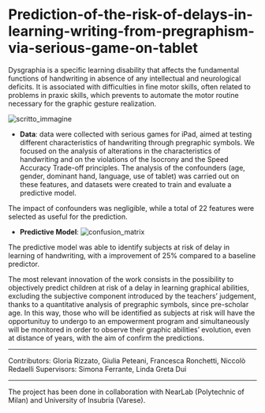 # Prediction-of-the-risk-of-delays-in-learning-writing-from-pregraphism-via-serious-game-on-tablet

Dysgraphia is a specific learning disability that affects the fundamental functions of handwriting in absence of any intellectual and neurological deficits. It is associated with difficulties in fine motor skills, often related to problems in praxic skills, which prevents to automate the motor routine necessary for the graphic gesture realization. 

![scritto_immagine](https://github.com/user-attachments/assets/b087bd36-35a7-497b-b47f-daf277e3a06e)

- **Data**: data were collected with serious games for iPad, aimed at testing different characteristics of handwriting through pregraphic symbols. 
We focused on the analysis of alterations in the characteristics of handwriting and on the violations of the Isocrony and the Speed Accuracy Trade-off principles. 
The analysis of the confounders (age, gender, dominant hand, language, use of tablet) was carried out on these features, and datasets were created to train and evaluate a predictive model.

The impact of confounders was negligible, while a total of 22 features were selected as useful for the prediction.

- **Predictive Model**: 
![confusion_matrix](https://github.com/user-attachments/assets/69c23706-0327-4810-81d9-00352e6696a0)

The predictive model was able to identify subjects at risk of delay in learning of handwriting, with a improvement of 25% compared to a baseline predictor. 

The most relevant innovation of the work consists in the possibility to objectively predict children at risk of a delay in learning graphical abilities, excluding the subjective component introduced by the teachers’ judgement, thanks to a quantitative analysis of pregraphic symbols, since pre-scholar age. 
In this way, those who will be identified as subjects at risk will have the opportunituy to undergo to an empowerment program and simultaneously will be monitored in order to observe their graphic abilities’ evolution, even at distance of years, with the aim of confirm the predictions.

---
Contributors: Gloria Rizzato, Giulia Peteani, Francesca Ronchetti, Niccolò Redaelli 
Supervisors: Simona Ferrante, Linda Greta Dui

---
The project has been done in collaboration with NearLab (Polytechnic of Milan) and University of Insubria (Varese).
